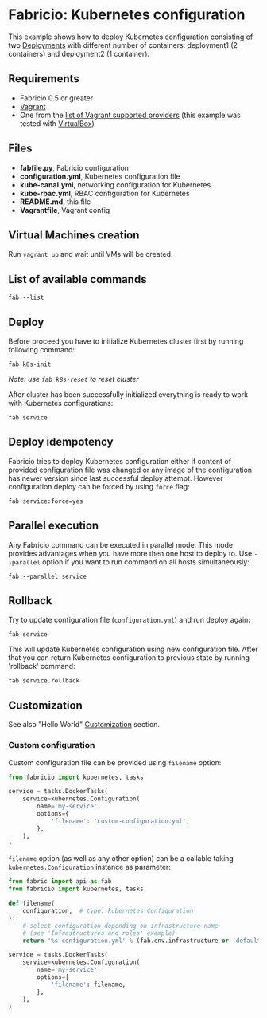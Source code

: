 # Fabricio: Kubernetes configuration

This example shows how to deploy Kubernetes configuration consisting of two [Deployments](https://kubernetes.io/docs/concepts/workloads/controllers/deployment/) with different number of containers: deployment1 (2 containers) and deployment2 (1 container).

## Requirements
* Fabricio 0.5 or greater
* [Vagrant](https://www.vagrantup.com)
* One from the [list of Vagrant supported providers](https://www.vagrantup.com/docs/providers/) (this example was tested with [VirtualBox](https://www.virtualbox.org/))

## Files
* __fabfile.py__, Fabricio configuration
* __configuration.yml__, Kubernetes configuration file
* __kube-canal.yml__, networking configuration for Kubernetes
* __kube-rbac.yml__, RBAC configuration for Kubernetes
* __README.md__, this file
* __Vagrantfile__, Vagrant config

## Virtual Machines creation

Run `vagrant up` and wait until VMs will be created.

## List of available commands

    fab --list

## Deploy

Before proceed you have to initialize Kubernetes cluster first by running following command:

    fab k8s-init
    
*Note: use `fab k8s-reset` to reset cluster*
    
After cluster has been successfully initialized everything is ready to work with Kubernetes configurations:

    fab service
    
## Deploy idempotency

Fabricio tries to deploy Kubernetes configuration either if content of provided configuration file was changed or any image of the configuration has newer version since last successful deploy attempt. However configuration deploy can be forced by using `force` flag:

    fab service:force=yes
    
## Parallel execution

Any Fabricio command can be executed in parallel mode. This mode provides advantages when you have more then one host to deploy to. Use `--parallel` option if you want to run command on all hosts simultaneously:

    fab --parallel service
    
## Rollback

Try to update configuration file (`configuration.yml`) and run deploy again:

    fab service
    
This will update Kubernetes configuration using new configuration file. After that you can return Kubernetes configuration to previous state by running 'rollback' command:

    fab service.rollback
    
## Customization

See also "Hello World" [Customization](../../hello_world/#customization) section.

### Custom configuration

Custom configuration file can be provided using `filename` option:

```python
from fabricio import kubernetes, tasks

service = tasks.DockerTasks(
    service=kubernetes.Configuration(
        name='my-service',
        options={
            'filename': 'custom-configuration.yml',
        },
    ),
)
```

`filename` option (as well as any other option) can be a callable taking `kubernetes.Configuration` instance as parameter:

```python
from fabric import api as fab
from fabricio import kubernetes, tasks

def filename(
    configuration,  # type: kubernetes.Configuration
):
    # select configuration depending on infrastructure name
    # (see 'Infrastructures and roles' example)
    return '%s-configuration.yml' % (fab.env.infrastructure or 'default')

service = tasks.DockerTasks(
    service=kubernetes.Configuration(
        name='my-service',
        options={
            'filename': filename,
        },
    ),
)
```
